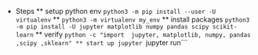 * Steps
** setup python env ```python3 -m pip install --user -U virtualenv```
** ```python3 -m virtualenv my_env```
** install packages ```python3 -m pip install -U jupyter matplotlib numpy pandas scipy scikit-learn```
** verify ```python -c "import  jupyter, matplotlib, numpy, pandas ,scipy ,sklearn"
** start up jupyter ```jupyter run```
